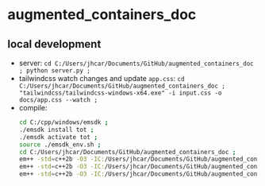 # augmented_containers_doc

## local development

- server: `cd C:/Users/jhcar/Documents/GitHub/augmented_containers_doc ; python server.py ;`
- tailwindcss watch changes and update `app.css`: `cd C:/Users/jhcar/Documents/GitHub/augmented_containers_doc ; "tailwindcss/tailwindcss-windows-x64.exe" -i input.css -o docs/app.css --watch ;`
- compile:
  ```bash
  cd C:/cpp/windows/emsdk ;
  ./emsdk install tot ;
  ./emsdk activate tot ;
  source ./emsdk_env.sh ;
  cd C:/Users/jhcar/Documents/GitHub/augmented_containers_doc ;
  em++ -std=c++2b -O3 -IC:/Users/jhcar/Documents/GitHub/augmented_containers/include -IC:/Users/jhcar/Documents/GitHub/augmented_containers_doc -IC:/cpp/ext -lembind -o docs/augmented_deque.html augmented_deque_template.cpp --shell-file augmented_deque_template.html -s NO_EXIT_RUNTIME=1 -s USE_BOOST_HEADERS=1 -sALLOW_MEMORY_GROWTH -sASSERTIONS -s TOTAL_MEMORY=64MB -s TOTAL_STACK=1MB -sSINGLE_FILE -s MINIFY_HTML=0 -sNO_DISABLE_EXCEPTION_CATCHING -Wno-invalid-offsetof -fexperimental-library -Wno-null-dereference ;
  em++ -std=c++2b -O3 -IC:/Users/jhcar/Documents/GitHub/augmented_containers/include -IC:/Users/jhcar/Documents/GitHub/augmented_containers_doc -IC:/cpp/ext -lembind -o docs/augmented_sequence.html augmented_sequence_template.cpp --shell-file augmented_sequence_template.html -s NO_EXIT_RUNTIME=1 -s USE_BOOST_HEADERS=1 -sALLOW_MEMORY_GROWTH -sASSERTIONS -s TOTAL_MEMORY=64MB -s TOTAL_STACK=1MB -sSINGLE_FILE -s MINIFY_HTML=0 -sNO_DISABLE_EXCEPTION_CATCHING -Wno-invalid-offsetof -fexperimental-library -Wno-null-dereference ;
  em++ -std=c++2b -O3 -IC:/Users/jhcar/Documents/GitHub/augmented_containers/include -IC:/Users/jhcar/Documents/GitHub/augmented_containers_doc -IC:/cpp/ext -lembind -o docs/augmented_graph.html augmented_graph_template.cpp --shell-file augmented_graph_template.html -s NO_EXIT_RUNTIME=1 -s USE_BOOST_HEADERS=1 -sALLOW_MEMORY_GROWTH -sASSERTIONS -s TOTAL_MEMORY=64MB -s TOTAL_STACK=1MB -sSINGLE_FILE -s MINIFY_HTML=0 -sNO_DISABLE_EXCEPTION_CATCHING -Wno-invalid-offsetof -fexperimental-library -Wno-null-dereference ;
  ```
